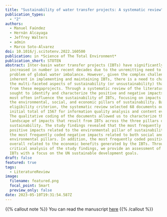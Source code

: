 ```yaml
---
title: "Sustainability of water transfer projects: A systematic review"
publication_types:
  - "2"
authors:
  - Manuel Faúndez
  - Hernán Alcayaga
  - Jeffrey Walters
  - admin
  - Marco Soto-Alvarez
doi: 10.1016/j.scitotenv.2022.160500
publication: in *Science of The Total Environment*
publication_short: STOTEN
abstract: Inter-basin water transfer projects (IBTs) have significantly
  increased in number in recent decades due to the unremitting need to solve the
  problem of global water imbalance. However, given the complex challenges
  inherent in implementing and maintaining IBTs, there is a need to characterize
  the multi-faceted aspects of sustainability (or unsustainability) that result
  from these megaprojects. Through a systematic review of the literature, we
  sought to identify and characterize the positive and negative impacts that
  most often influence the sustainability of IBTs, focusing on impacts within
  the environmental, social, and economic pillars of sustainability. Based on an
  eligibility criterion, the systematic review selected 68 documents out of an
  initial total of 1567 for information quality analysis and content evaluation.
  The qualitative coding of the documents allowed us to characterize the
  landscape of impacts that result from IBTs across the three pillars of
  sustainability. The study findings revealed that the most frequently coded
  positive impacts related to the environmental pillar of sustainability, while
  the most frequently coded negative impacts related to both social and
  environmental pillars. In addition, the most frequently coded positive impact
  overall related to the economic benefits generated by the IBTs. Through a
  critical analysis of the study findings, we provide an assessment of future
  IBTs with a focus on the UN sustainable development goals.
draft: false
featured: true
tags:
  - LiteratureReview
image:
  filename: featured.png
  focal_point: Smart
  preview_only: false
date: 2023-05-10T19:31:54.587Z
---
```

{{% callout note %}}
You can read the manuscript [here](https://doi.org/10.1016/j.scitotenv.2022.160500)
{{% /callout %}}